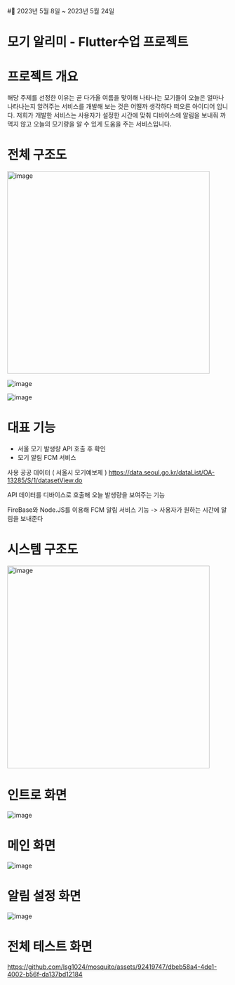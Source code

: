 #📆 2023년 5월 8일 ~ 2023년 5월 24일

# 모기 알리미 - Flutter수업 프로젝트

# 프로젝트 개요 
해당 주제를 선정한 이유는 곧 다가올 여름을 맞이해 나타나는 모기들이 오늘은 얼마나 나타나는지 알려주는 서비스를 개발해 보는 것은 어떨까 생각하다 떠오른 아이디어 입니다.
저희가 개발한 서비스는 사용자가 설정한 시간에 맞춰 디바이스에 알림을 보내줘 까먹지 않고 오늘의 모기량을 알 수 있게 도움을 주는 서비스입니다.

# 전체 구조도 

<img width="461" alt="image" src="https://github.com/lsg1024/mosquito/assets/92419747/2ee710f2-54ab-46a7-9fc2-1f830e737ffd">


![image](https://github.com/lsg1024/mosquito/assets/92419747/f21672d8-fd03-44a5-a8e6-5929f06e9d91)


![image](https://github.com/lsg1024/mosquito/assets/92419747/97fa8660-120b-446d-b20c-16868c00ebbd)


# 대표 기능
  - 서울 모기 발생량 API 호출 후 확인
  - 모기 알림 FCM 서비스

사용 공공 데이터 ( 서울시 모기예보제 ) https://data.seoul.go.kr/dataList/OA-13285/S/1/datasetView.do

API 데이터를 디바이스로 호출해 오늘 발생량을 보여주는 기능

FireBase와 Node.JS를 이용해 FCM 알림 서비스 기능 -> 사용자가 원하는 시간에 알림을 보내준다

# 시스템 구조도
<img width="461" alt="image" src="https://github.com/lsg1024/Flutter_practice/assets/92419747/117f605b-6b94-4c47-97e9-0f89e972eb51">

# 인트로 화면
![image](https://github.com/lsg1024/mosquito/assets/92419747/f245e523-0e55-438a-8060-fe2157d7e28c)

# 메인 화면
![image](https://github.com/lsg1024/mosquito/assets/92419747/c6ea3ab6-7f7e-4153-bf8a-2177f187ffb8)

# 알림 설정 화면
![image](https://github.com/lsg1024/mosquito/assets/92419747/4476cb02-f388-476e-adee-ba72cfc09c0b)

# 전체 테스트 화면
https://github.com/lsg1024/mosquito/assets/92419747/dbeb58a4-4de1-4002-b56f-da137bd12184


